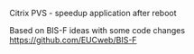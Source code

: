Citrix PVS - speedup application after reboot

Based on BIS-F ideas with some code changes
https://github.com/EUCweb/BIS-F
